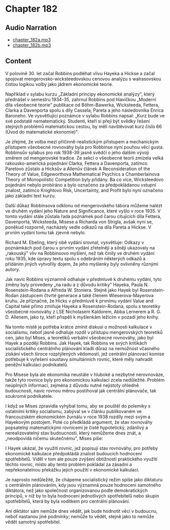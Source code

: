 # Chapter 182

## Audio Narration

- [chapter_182a.mp3](../5-audio-chunks-espeak/chapter_182a.mp3)
- [chapter_182b.mp3](../5-audio-chunks-espeak/chapter_182b.mp3)

## Content

<!-- Source: ESPEAK_AUDIO-chapter_182a-OPTIMIZED.md -->

V polovině 30. let začal Robbins podléhat vlivu Hayeka a Hickse a začal spojovat mengerovsko-wicksteedovskou cenovou analýzu s walrasovskou čistou logikou volby jako jádrem ekonomické teorie.

Například v sylabu kurzu „Základní principy ekonomické analýzy", který přednášel v semestru 1934-35, zahrnul Robbins pod hlavičkou „Moderní díla všeobecné teorie" publikace od Böhm-Bawerka, Wicksteeda, Fettera, Clarka a Davenporta spolu s díly Cassela, Pareta a jeho následovníka Enrica Baroneho. Ve vysvětlující poznámce v sylabu Robbins napsal: „Kurz bude ve své podstatě nematematický. Studenti, kteří si přejí být svědky řešení stejných problémů matematickou cestou, by měli navštěvovat kurz číslo 66 (Úvod do matematické ekonomie)".

Je zřejmé, že volba mezi příčinně-realistickým přístupem a mechanickým přístupem všeobecné rovnováhy byla pro Robbinse nyní pouhou věcí gusta. Robbinsův sylabus pro rok 1938-39 jasně svědčí o jeho dalším vývoji směrem od mengerovské tradice. Ze sekcí o všeobecné teorii zmizela velká rakousko-americká pojednání Clarka, Fettera a Davenporta, zatímco Paretovo zůstalo a Hicksův a Allenův článek A Reconsideration of the Theory of Value, Edgeworthova Mathematical Psychics a Chamberlainova Theory of Monopolistic Competition byly přidány. Ba co více, Wicksteedovo pojednání nebylo probíráno a bylo označeno za předpokládanou vstupní znalost, zatímco Knightovo Risk, Uncertainty, and Profit bylo nyní označeno jako základní text kurzu.

Další důkaz Robbinsova odklonu od mengerovského tábora můžeme nalézt ve druhém vydání jeho Nature and Significance, které vyšlo v roce 1935. V tomto vydání stále zůstala řada poznámek pod čarou citujících díla Fettera, Davenporta, Wicksteeda, Misese a Richarda von Strigla, avšak nyní se, poněkud rozporně, nacházely vedle odkazů na díla Pareta a Hickse. V prvním vydání tomu tak zjevně nebylo.

Richard M. Ebeling, který obě vydání srovnal, vysvětluje: Odkazy v poznámkách pod čarou v prvním vydání zřetelněji a silněji ukazovaly na „rakouský" vliv na Robbinsovo myšlení, než tak činily ve druhém vydání roku 1935, kde úpravy textu spolu s odebráním některých odkazů a přidáním jiných vytvořily dojem, že jeho myšlenky byly ovlivněny různými autory.

Jak navíc Robbins významně odhaluje v předmluvě k druhému vydání, tyto změny byly provedeny „na radu a z důvodu kritiky" Hayeka, Paula N. Rosenstein-Rodana a Alfreda W. Stoniera. Stejně jako Hayek byl Rosenstein-Rodan zástupcem čtvrté generace a také členem Wieserova-Mayerova kruhu. Je příznačné, že Hicks v předmluvě k prvnímu vydání Value and Capital také přímo zmiňuje Hayeka a Rosenstein-Rodana, spolu s teoretiky všeobecné rovnováhy z LSE Nicholasem Kaldorem, Abba Lernerem a R. G. D. Allenem, jako ty, kteří přispěli k myšlenkám ležícím v pozadí jeho knihy.

Na tomto místě je potřeba krátce zmínit diskusi o možnosti kalkulace v socialismu, neboť jasně odhaluje rozdíl v přístupu mengerovských teoretiků cen, jako byl Mises, a teoretiků verbální všeobecné rovnováhy, jako byl Hayek a později Robbins. Jak Hayek, tak Robbins ve svých kritikách socialistického centrálního plánování kladli důraz na nemožnost včasného získání všech široce rozptýlených vědomostí, jež centrální plánovací komise potřebuje k vyřešení soustavy simultánních rovnic, které měly nahradit peněžní kalkulaci podnikatelů.

Pro Misese byla ale ekonomika neustále v hluboké a nezbytné nerovnováze, takže tyto rovnice byly pro ekonomickou kalkulaci zcela nedůležité. Problém neúplných informací, zejména z důvodu nutné nejistoty ohledně budoucnosti, navíc rovnou měrou postihoval jak centrální plánovače, tak soukromé podnikatele.

<!-- Source: ESPEAK_AUDIO-chapter_182b-OPTIMIZED.md -->

I když se Mises zpravidla vyhýbal tomu, aby se pouštěl do polemiky s ostatními kritiky socialismu, zabýval se v článku publikovaném ve francouzském ekonomickém žurnálu v roce 1938 rozdíly mezi svým a Hayekovým postojem. Poté co předkládá argument, že stav rovnováhy popsatelný matematickými rovnicemi je čistě hypotetický, zdánlivý a nerealizovatelný stav budoucnosti, který nemůžeme dnes znát, a „neodpovídá ničemu skutečnému", Mises píše:

I Hayek ukázal, že využití rovnic, jež popisují stav rovnováhy, pro potřeby ekonomické kalkulace předpokládá znalost budoucích hodnocení spotřebitelů. Viděl v tom ale pouze zvýšení obtížnosti praktického využití těchto rovnic, místo aby tento problém pokládal za zásadní a nepřekonatelnou překážku jejich použití v ekonomické kalkulaci.

Je naprosto nedůležité, že chápeme socialistický režim spíše jako diktaturu s centrálním plánováním, kdy jsou významná pouze hodnocení samotného diktátora, než jako společnost organizovanou podle demokratických principů, v níž by to byla hodnocení jednotlivých spotřebitelů nebo skupin spotřebitelů, která by byla vodítkem pro centrální plánování.

Ani diktátor sám nemůže dnes vědět, jak bude hodnotit věci v budoucnu, neboť nastanou jiné podmínky; nemůže to vědět, stejně jako to nemůže vědět samotný spotřebitel.


